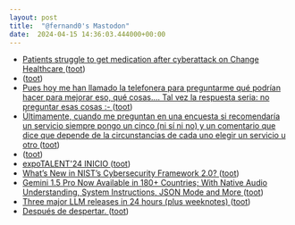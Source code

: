 ```yaml
---
layout: post
title:  "@fernand0's Mastodon"
date:  2024-04-15 14:36:03.444000+00:00
---
```

*  [Patients struggle to get medication after cyberattack on Change Healthcare ](https://www.nbcnews.com/health/health-care/cyberattack-change-healthcare-patients-struggle-get-medication-rcna14184) ([toot](https://mastodon.social/@fernand0/112275735409118561))
*  [ ](https://mastodon.social/@javierarmentia) ([toot](https://mastodon.social/@fernand0/112275545993071371))
*  [Pues hoy me han llamado la telefonera para preguntarme qué podrían hacer para mejorar eso, qué cosas.... Tal vez la respuesta seria: no preguntar esas cosas :- ](https://mastodon.social/@fernand0/112275357323293994) ([toot](https://mastodon.social/@fernand0/112275357323293994))
*  [Últimamente, cuando me preguntan en una encuesta si recomendaría un servicio siempre pongo un cinco (ni sí ni no) y un comentario que dice que depende de la circunstancias de cada uno elegir un servicio u otro ](https://mastodon.social/@fernand0/112275352640711260) ([toot](https://mastodon.social/@fernand0/112275352640711260))
*  [ ](https://gabi.is/@gabi) ([toot](https://mastodon.social/@fernand0/112275346460735511))
*  [expoTALENT'24 INICIO ](https://universa.unizar.es/foro-empleo/expotalent24-inici) ([toot](https://mastodon.social/@fernand0/112274972365080668))
*  [What’s New in NIST’s Cybersecurity Framework 2.0? ](https://www.tripwire.com/state-of-security/whats-new-nists-cybersecurity-framework-2) ([toot](https://mastodon.social/@fernand0/112274764992973474))
*  [Gemini 1.5 Pro Now Available in 180+ Countries; With Native Audio Understanding, System Instructions, JSON Mode and More ](https://developers.googleblog.com/2024/04/gemini-15-pro-in-public-preview-with-new-features.htm) ([toot](https://mastodon.social/@fernand0/112274440592907719))
*  [Three major LLM releases in 24 hours (plus weeknotes) ](https://simonwillison.net/2024/Apr/10/weeknotes-llm-releases) ([toot](https://mastodon.social/@fernand0/112274290745640969))
*  [Después de despertar. ](https://avecesunafoto.wordpress.com/2024/04/14/despues-de-despertar) ([toot](https://mastodon.social/@fernand0/112272690923357524))
